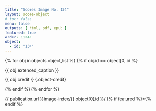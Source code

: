 ```yaml
---
title: "Scores Image No. 134"
layout: score-object
# toc: false
menu: false
outputs: [ html, pdf, epub ]
featured: true
order: 11340
object:
  - id: "134"
---
```


{% for obj in objects.object_list %}
{% if obj.id == object[0].id %}

{{ obj.extended_caption }}

{{ obj.credit }} {.object-credit}

{% endif %}
{% endfor %}

<div class="object-credit object-url is-print-only">

{{ publication.url }}image-index/{{ object[0].id }}/ {% if featured %}*{% endif %}

</div>
